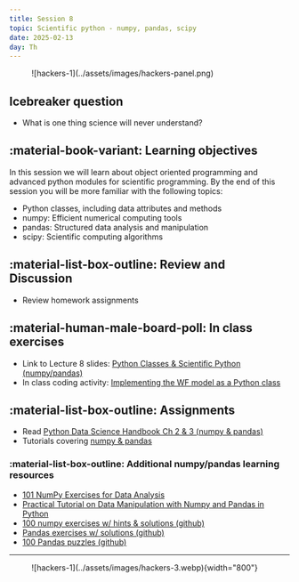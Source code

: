 ```yaml
---
title: Session 8
topic: Scientific python - numpy, pandas, scipy
date: 2025-02-13
day: Th
---
```



<figure markdown="span">
  ![hackers-1](../assets/images/hackers-panel.png)
</figure>

## Icebreaker question
* What is one thing science will never understand?

## :material-book-variant: Learning objectives
In this session we will learn about object oriented programming and advanced
python modules for scientific programming. By the end of this session you will 
be more familiar with the following topics:

- Python classes, including data attributes and methods
- numpy: Efficient numerical computing tools
- pandas: Structured data analysis and manipulation
- scipy: Scientific computing algorithms


## :material-list-box-outline: Review and Discussion
- Review homework assignments

## :material-human-male-board-poll: In class exercises
- Link to Lecture 8 slides: [Python Classes & Scientific Python (numpy/pandas)](../../lectures/8.0/)
- In class coding activity: [Implementing the WF model as a Python class](../../tutorials/8.0-wf-class)

## :material-list-box-outline: Assignments
- Read [Python Data Science Handbook Ch 2 & 3 (numpy & pandas)](https://jakevdp.github.io/PythonDataScienceHandbook/)
- Tutorials covering [numpy & pandas](../../tutorials/8.1-data-science)

### :material-list-box-outline: Additional numpy/pandas learning resources
- [101 NumPy Exercises for Data Analysis](https://www.machinelearningplus.com/python/101-numpy-exercises-python/)
- [Practical Tutorial on Data Manipulation with Numpy and Pandas in Python](https://www.hackerearth.com/practice/machine-learning/data-manipulation-visualisation-r-python/tutorial-data-manipulation-numpy-pandas-python/tutorial/)
- [100 numpy exercises w/ hints & solutions (github)](https://github.com/rougier/numpy-100)
- [Pandas exercises w/ solutions (github)](https://github.com/guipsamora/pandas_exercises)
- [100 Pandas puzzles (github)](https://github.com/ajcr/100-pandas-puzzles/tree/master)

---------------------


<figure markdown="span">
  ![hackers-1](../assets/images/hackers-3.webp){width="800"}
</figure>

<!-- Notes
* Show the github 'Preview' tab
-->
